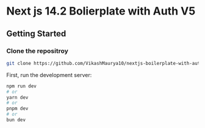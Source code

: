 # Next js 14.2 Bolierplate with Auth V5

## Getting Started
### Clone the repositroy

```bash
git clone https://github.com/VikashMaurya10/nextjs-boilerplate-with-auth
```

First, run the development server:

```bash
npm run dev
# or
yarn dev
# or
pnpm dev
# or
bun dev
```
